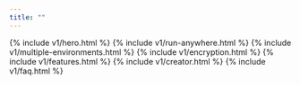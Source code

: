 ```yaml
---
title: ""
---
```


<div x-data="{ brew: false }">
{% include v1/hero.html %}
{% include v1/run-anywhere.html %}
{% include v1/multiple-environments.html %}
{% include v1/encryption.html %}
{% include v1/features.html %}
{% include v1/creator.html %}
{% include v1/faq.html %}
</div>
